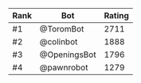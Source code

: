 Rank|Bot|Rating
---|---|---
#1|@ToromBot|2711
#2|@colinbot|1888
#3|@OpeningsBot|1796
#4|@pawnrobot|1279
